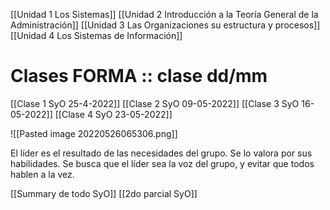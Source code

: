 
[[Unidad 1 Los Sistemas]]
[[Unidad 2  Introducción a la Teoría General de la Administración]]
[[Unidad 3 Las Organizaciones su estructura y procesos]]
[[Unidad 4 Los Sistemas de Información]]



# Clases FORMA :: clase dd/mm
[[Clase 1 SyO 25-4-2022]]
[[Clase 2 SyO 09-05-2022]]
[[Clase 3 SyO 16-05-2022]]
[[Clase  4 SyO 23-05-2022]]




![[Pasted image 20220526065306.png]]

El líder es el resultado de las necesidades del grupo. Se lo valora por sus habilidades.  Se busca que el líder sea la voz del grupo, y evitar que todos hablen a la vez. 

[[Summary de todo SyO]]
[[2do parcial SyO]]

















